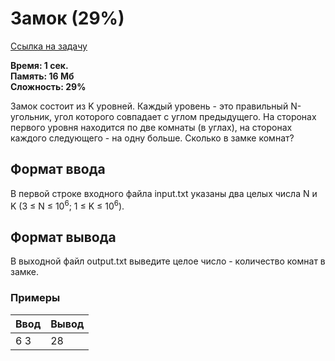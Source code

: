 <h1 class="title">Замок (29%)</h1>
<p><a href="https://acmp.ru/index.asp?main=task&id_task=528" target="_blank">Ссылка на задачу</a></p>
<p><b>Время: 1 сек.<br>Память: 16 Мб<br>Сложность: 29%</b></p>
<p>Замок состоит из K уровней. Каждый уровень - это правильный N-угольник, угол которого совпадает с углом предыдущего. На сторонах первого уровня находится по две комнаты (в углах), на сторонах каждого следующего - на одну больше. Сколько в замке комнат?</p>
<h2>Формат ввода</h2>
<p>В первой строке входного файла input.txt указаны два целых числа N и K (3 ≤ N ≤ 10<sup>6</sup>; 1 ≤ K ≤ 10<sup>6</sup>).</p>
<h2>Формат вывода</h2>
<p>В выходной файл output.txt выведите целое число - количество комнат в замке.</p>
<h3>Примеры</h3>
<table class="sample-tests">
  <thead>
     <tr>
        <th>Ввод</th>
        <th>Вывод</th>
     </tr>
  </thead>
  <tbody>
     <tr>
        <td>6 3</td>
        <td>28</td>
     </tr>
  </tbody>
</table>